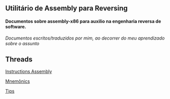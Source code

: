 Utilitário de Assembly para Reversing
--------------------------------------

#### Documentos sobre assembly-x86 para auxilio na engenharia reversa de software.

_Documentos escritos/traduzidos por mim, ao decorrer do meu aprendizado sobre o assunto_


Threads
--------

[Instructions Assembly](01-instrucoes.md)

[Mnemônics](Mnemonics/readme.md)

[Tips](02-convencoes.md)

